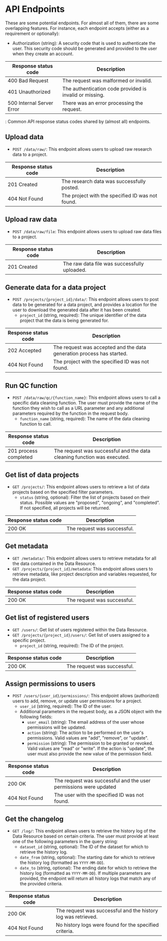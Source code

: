 # API Endpoints

These are some potential endpoints. For almost all of them, there are
some overlapping features. For instance, each endpoint accepts (either
as a requirement or optionally):

-   Authorization (string): A security code that is used to authenticate
    the user. This security code should be generated and provided to the
    user when they create an account.

| Response status code      | Description                                             |
|---------------------------|---------------------------------------------------------|
| 400 Bad Request           | The request was malformed or invalid.                   |
| 401 Unauthorized          | The authentication code provided is invalid or missing. |
| 500 Internal Server Error | There was an error processing the request.              |

: Common API response status codes shared by (almost all) endpoints.

## Upload data

-   `POST /data/raw/`: This endpoint allows users to upload raw research
    data to a project.

| Response status code | Description                                      |
|----------------------|--------------------------------------------------|
| 201 Created          | The research data was successfully posted.       |
| 404 Not Found        | The project with the specified ID was not found. |

## Upload raw data

-   `POST /data/raw/file`: This endpoint allows users to upload raw data
    files to a project.

| Response status code | Description                                  |
|----------------------|----------------------------------------------|
| 201 Created          | The raw data file was successfully uploaded. |

## Generate data for a data project

-   `POST /projects/{project_id}/data/`: This endpoint allows users to
    post data to be generated for a data project, and provides a
    location for the user to download the generated data after it has
    been created.
    -   `project_id` (string, required): The unique identifier of the
        data project that the data is being generated for.

| Response status code | Description                                                           |
|----------------------|-----------------------------------------------------------------------|
| 202 Accepted         | The request was accepted and the data generation process has started. |
| 404 Not Found        | The project with the specified ID was not found.                      |

## Run QC function

-   `POST /data/raw/qc/{function_name}`: This endpoint allows users to
    call a specific data cleaning function. The user must provide the
    name of the function they wish to call as a URL parameter and any
    additional parameters required by the function in the request body.
    -   `function_name` (string, required): The name of the data
        cleaning function to call.

| Response status code  | Description                                                             |
|-----------------------|-------------------------------------------------------------------------|
| 201 process completed | The request was successful and the data cleaning function was executed. |

## Get list of data projects

-   `GET /projects/`: This endpoint allows users to retrieve a list of
    data projects based on the specified filter parameters.
    -   `status` (string, optional): Filter the list of projects based
        on their status. Possible values are "proposed", "ongoing", and
        "completed". If not specified, all projects will be returned.

| Response status code | Description                 |
|----------------------|-----------------------------|
| 200 OK               | The request was successful. |

## Get metadata

-   `GET /metadata/`: This endpoint allows users to retrieve metadata
    for all the data contained in the Data Resource.
-   `GET /projects/{project_id}/metadata`: This endpoint allows users to
    retrieve metadata, like project description and variables requested,
    for the data project.

| Response status code | Description                 |
|----------------------|-----------------------------|
| 200 OK               | The request was successful. |

## Get list of registered users

-   `GET /users/`: Get list of users registered within the Data
    Resource.
-   `GET /projects/{project_id}/users/`: Get list of users assigned to a
    specific project.
    -   `project_id` (string, required): The ID of the project.

| Response status code | Description                 |
|----------------------|-----------------------------|
| 200 OK               | The request was successful. |

## Assign permissions to users

-   `POST /users/{user_id}/permissions/`: This endpoint allows
    (authorized) users to add, remove, or update user permissions for a
    project.
    -   `user_id` (string, required): The ID of the user.
    -   Additional parameters in the request body, as a JSON object with
        the following fields:
        -   `user_email` (string): The email address of the user whose
            permissions will be updated.
        -   `action` (string): The action to be performed on the user's
            permissions. Valid values are "add", "remove", or "update".
        -   `permission` (string): The permission to be granted or
            revoked. Valid values are "read" or "write". If the action
            is "update", the user must also provide the new value of the
            permission field.

| Response status code | Description                                                      |
|----------------------|------------------------------------------------------------------|
| 200 OK               | The request was successful and the user permissions were updated |
| 404 Not Found        | The user with the specified ID was not found.                    |

## Get the changelog

-   `GET /log/`: This endpoint allows users to retrieve the history log
    of the Data Resource based on certain criteria. The user must
    provide at least one of the following parameters in the query
    string:
    -   `dataset_id` (string, optional): The ID of the dataset for which
        to retrieve the history log.
    -   `date_from` (string, optional): The starting date for which to
        retrieve the history log (formatted as `YYYY-MM-DD`).
    -   `date_to` (string, optional): The ending date for which to
        retrieve the history log (formatted as `YYYY-MM-DD`). If
        multiple parameters are provided, the endpoint will return all
        history logs that match any of the provided criteria.

| Response status code | Description                                                   |
|----------------------|---------------------------------------------------------------|
| 200 OK               | The request was successful and the history log was retrieved. |
| 404 Not Found        | No history logs were found for the specified criteria.        |
